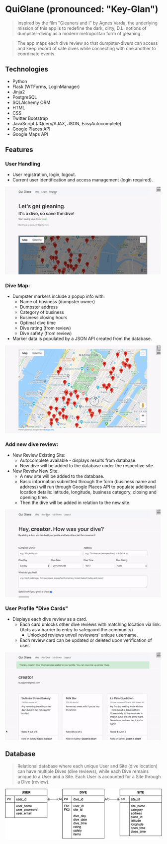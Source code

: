 # QuiGlane (pronounced: "Key-Glan")

> Inspired by the film "Gleaners and I" by Agnes Varda, the underlying mission of this app is to redefine the dark, dirty, D.L. notions of dumpster-diving as a modern metropolitan form of gleaning.

> The app maps each dive review so that dumpster-divers can access and keep record of safe dives while connecting with one another to coordinate events.

## Technologies
- Python
- Flask (WTForms, LoginManager)
- Jinja2
- PostgreSQL
- SQLAlchemy ORM
- HTML
- CSS
- Twitter Bootstrap
- JavaScript (JQuery/AJAX, JSON, EasyAutocomplete)
- Google Places API
- Google Maps API

## Features

### User Handling
  - User registration, login, logout. 
  - Current user identification and access management (login required).

  <img src="images/userlogin.gif" width="500">


### Dive Map:
  - Dumpster markers include a popup info with:
    * Name of business (dumpster owner)
    * Dumpster address
    * Category of business
    * Business closing hours
    * Optimal dive time
    * Dive rating (from review)
    * Dive safety (from review)
  - Marker data is populated by a JSON API created from the database.

<img src="images/mapmarker.gif" width="500">


### Add new dive review:
  - New Review Existing Site:
    * Autocomplete available - displays results from database.
    * New dive will be added to the database under the respective site.
  - New Reveiw New Site:
    * A new site will be added to the database.
    * Basic information submitted through the form (business name and address) will run through Google Places API to populate additional location details: latitude, longitude, business category, closing and opening time.
    * Then the dive will be added in relation to the new site.
  
<img src="images/newdive.gif" width="500">


### User Profile "Dive Cards"
  - Displays each dive review as a card.
    * Each card unlocks other dive reviews with matching location via link.
    (Acts as a barrier to entry to safegaurd the community)
      - Unlocked reviews unveil reviewers' unique username.
    * Each review card can be updated or deleted upon verification of user.

<img src="images/profile.gif" width="500">


## Database
> Relational database where each unique User and Site (dive location) can have multiple Dives (dive reviews), while each Dive remains unique to a User and a Site. 
Each User is accounted for a Site through a Dive (review).

![DB Model](images/glean_db_model.png)
